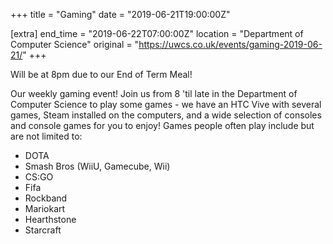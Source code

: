 +++
title = "Gaming"
date = "2019-06-21T19:00:00Z"

[extra]
end_time = "2019-06-22T07:00:00Z"
location = "Department of Computer Science"
original = "https://uwcs.co.uk/events/gaming-2019-06-21/"
+++

Will be at 8pm due to our End of Term Meal\!

Our weekly gaming event\! Join us from 8 'til late in the Department of Computer Science to play some games - we have an HTC Vive with several games, Steam installed on the computers, and a wide selection of consoles and console games for you to enjoy\! Games people often play include but are not limited to:  

  - DOTA  
  - Smash Bros (WiiU, Gamecube, Wii)  
  - CS:GO  
  - Fifa  
  - Rockband  
  - Mariokart  
  - Hearthstone  
  - Starcraft

